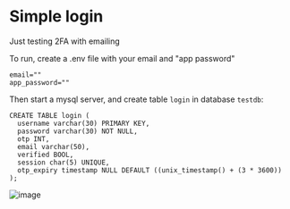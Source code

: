 # Simple login
Just testing 2FA with emailing

To run, create a .env file with your email and "app password"

```
email=""
app_password=""
```

Then start a mysql server, and create table `login` in database `testdb`:
```
CREATE TABLE login (
  username varchar(30) PRIMARY KEY,
  password varchar(30) NOT NULL,
  otp INT,
  email varchar(50),
  verified BOOL,
  session char(5) UNIQUE,
  otp_expiry timestamp NULL DEFAULT ((unix_timestamp() + (3 * 3600))
);
```
![image](https://github.com/user-attachments/assets/17a0694d-20ec-4243-943a-5a5f6ebc8601)

